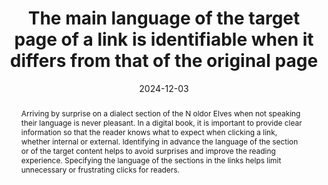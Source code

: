 ---
N: "126"
Rubrique: Internationalization
title: The main language of the target page of a link is identifiable when it differs from that of the original page
detail: null
abstract: Arriving by surprise on a dialect section of the N<unk> oldor Elves when not speaking their language is never pleasant. In a digital book, it is important to provide clear information so that the reader knows what to expect when clicking a link, whether internal or external. Identifying in advance the language of the section or of the target content helps to avoid surprises and improve the reading experience. Specifying the language of the sections in the links helps limit unnecessary or frustrating clicks for readers.
categories:
  - Internationalization
agrege: O4126-E037
opquast: 4 126
indiceebook: "37"
description: Renewal no. 037
before: "036"
weight: "037"
after: "038"
actif: "1"
layout: rules
date: 2024-12-03
tags:
  - Usability
  - Accessibility
objectif:
  - Allow readers and players, including voice synth tools, to anticipate a change of language when navigating through a digital book.
  - Avoid readers accessing a section or content they don't understand the language, clearly indicating the target language in advance.
Meo:
  - "The target language of a link can be specified in several ways&nbsp;: <ul><li>via the link libelate, edited in target language, which allows the reader to anticipate the change of language</li><li>Possibly using an appropriate icoen, such as a symbol or visual indicator (like a flag), although the use of icoen is less common in numeric books and may depend on the layout context.</li><li> Possibly explicit in the link libellee or in its immeditative context, by clearly mentioning the target language directly in the text or information around the link.</li></ul>"
Controle:
  - Manually identify links where the content of the target section or document is not written in the same language as the current section.
  - Check, for each of these links, that the reader is immeditated informed of the language of the target content, either through the link label (written in the target language), either by an appropriate visual indicator, or by an explicit indication in the context of the link.
epubcheck: false
ace: false
humancheck: true
ReadiumGoToolkit: null
Source:
  - Opquast
Referentiel:
  - ""
steps:
  - Editorial
  - Crafting
---
